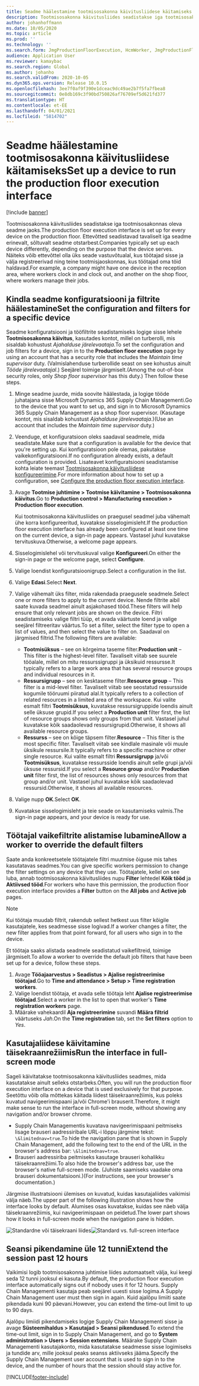 ```yaml
---
title: Seadme häälestamine tootmisosakonna käivitusliidese käitamiseks
description: Tootmisosakonna käivitusliides seadistakse iga tootmisosakonnas oleva seadme jaoks. Ettevõtted seadistavad tavaliselt iga seadme erinevalt, sõltuvalt seadme otstarbest. Näiteks võib ettevõttel olla üks seade vastuvõtualal, kus töötajad sisse ja välja registreerivad ning teine tootmisjaoskonnas, kus töötajad oma töid haldavad.
author: johanhoffmann
ms.date: 10/05/2020
ms.topic: article
ms.prod: ''
ms.technology: ''
ms.search.form: JmgProductionFloorExecution, HcmWorker, JmgProductionFloorExecutionDeviceConfiguration
audience: Application User
ms.reviewer: kamaybac
ms.search.region: Global
ms.author: johanho
ms.search.validFrom: 2020-10-05
ms.dyn365.ops.version: Release 10.0.15
ms.openlocfilehash: 3ee7f0af9f390e1dceac9dc49ae2b7f5fa7fbea8
ms.sourcegitcommit: 0e8db169c3f90bd750826af76709ef5d621fd377
ms.translationtype: HT
ms.contentlocale: et-EE
ms.lasthandoff: 04/01/2021
ms.locfileid: "5814702"
---
```

# <a name="set-up-a-device-to-run-the-production-floor-execution-interface"></a><span data-ttu-id="9a35d-105">Seadme häälestamine tootmisosakonna käivitusliidese käitamiseks</span><span class="sxs-lookup"><span data-stu-id="9a35d-105">Set up a device to run the production floor execution interface</span></span>

[!include [banner](../includes/banner.md)]

<span data-ttu-id="9a35d-106">Tootmisosakonna käivitusliides seadistakse iga tootmisosakonnas oleva seadme jaoks.</span><span class="sxs-lookup"><span data-stu-id="9a35d-106">The production floor execution interface is set up for every device on the production floor.</span></span> <span data-ttu-id="9a35d-107">Ettevõtted seadistavad tavaliselt iga seadme erinevalt, sõltuvalt seadme otstarbest.</span><span class="sxs-lookup"><span data-stu-id="9a35d-107">Companies typically set up each device differently, depending on the purpose that the device serves.</span></span> <span data-ttu-id="9a35d-108">Näiteks võib ettevõttel olla üks seade vastuvõtualal, kus töötajad sisse ja välja registreerivad ning teine tootmisjaoskonnas, kus töötajad oma töid haldavad.</span><span class="sxs-lookup"><span data-stu-id="9a35d-108">For example, a company might have one device in the reception area, where workers clock in and clock out, and another on the shop floor, where workers manage their jobs.</span></span>

## <a name="set-the-configuration-and-filters-for-a-specific-device"></a><span data-ttu-id="9a35d-109">Kindla seadme konfiguratsiooni ja filtrite häälestamine</span><span class="sxs-lookup"><span data-stu-id="9a35d-109">Set the configuration and filters for a specific device</span></span>

<span data-ttu-id="9a35d-110">Seadme konfiguratsiooni ja tööfiltrite seadistamiseks logige sisse lehele **Tootmisosakonna käivitus**, kasutades kontot, millel on turberolli, mis sisaldab kohustust  *Ajahalduse järelevaataja*.</span><span class="sxs-lookup"><span data-stu-id="9a35d-110">To set the configuration and job filters for a device, sign in to the **Production floor execution** page by using an account that has a security role that includes the *Maintain time supervisor* duty.</span></span> <span data-ttu-id="9a35d-111">(Valmislahenduse turberollide seast on see kohustus ainult *Tööde järelevaatajal*.) Seejärel toimige järgmiselt.</span><span class="sxs-lookup"><span data-stu-id="9a35d-111">(Among the out-of-box security roles, only *Shop floor supervisor* has this duty.) Then follow these steps.</span></span>

1. <span data-ttu-id="9a35d-112">Minge seadme juurde, mida soovite häälestada, ja logige tööde juhatajana sisse Microsoft Dynamics 365 Supply Chain Managementi.</span><span class="sxs-lookup"><span data-stu-id="9a35d-112">Go to the device that you want to set up, and sign in to Microsoft Dynamics 365 Supply Chain Management as a shop floor supervisor.</span></span> <span data-ttu-id="9a35d-113">(Kasutage kontot, mis sisaldab kohustust *Ajahalduse järelevaataja*.)</span><span class="sxs-lookup"><span data-stu-id="9a35d-113">(Use an account that includes the *Maintain time supervisor* duty.)</span></span>
1. <span data-ttu-id="9a35d-114">Veenduge, et konfiguratsioon oleks saadaval seadmele, mida seadistate.</span><span class="sxs-lookup"><span data-stu-id="9a35d-114">Make sure that a configuration is available for the device that you're setting up.</span></span> <span data-ttu-id="9a35d-115">Kui konfiguratsioon pole olemas, pakutakse vaikekonfiguratsiooni.</span><span class="sxs-lookup"><span data-stu-id="9a35d-115">If no configuration already exists, a default configuration is provided.</span></span> <span data-ttu-id="9a35d-116">Lisateavet konfiguratsiooni seadistamise kohta leiate teemast [Tootmisosakonna käivitusliidese konfigureerimine](production-floor-execution-configure.md).</span><span class="sxs-lookup"><span data-stu-id="9a35d-116">For more information about how to set up a configuration, see [Configure the production floor execution interface](production-floor-execution-configure.md).</span></span>
1. <span data-ttu-id="9a35d-117">Avage **Tootmise juhtimine \> Tootmise käivitamine \> Tootmisosakonna käivitus**.</span><span class="sxs-lookup"><span data-stu-id="9a35d-117">Go to **Production control \> Manufacturing execution \> Production floor execution**.</span></span>

    <span data-ttu-id="9a35d-118">Kui tootmisosakonna käivitusliides on praegusel seadmel juba vähemalt ühe korra konfigureeritud, kuvatakse sisselogimisleht.</span><span class="sxs-lookup"><span data-stu-id="9a35d-118">If the production floor execution interface has already been configured at least one time on the current device, a sign-in page appears.</span></span> <span data-ttu-id="9a35d-119">Vastasel juhul kuvatakse tervituskuva.</span><span class="sxs-lookup"><span data-stu-id="9a35d-119">Otherwise, a welcome page appears.</span></span>

1. <span data-ttu-id="9a35d-120">Sisselogimislehel või tervituskuval valige **Konfigureeri**.</span><span class="sxs-lookup"><span data-stu-id="9a35d-120">On either the sign-in page or the welcome page, select **Configure**.</span></span>
1. <span data-ttu-id="9a35d-121">Valige loendist konfiguratsioonigrupp.</span><span class="sxs-lookup"><span data-stu-id="9a35d-121">Select a configuration in the list.</span></span>
1. <span data-ttu-id="9a35d-122">Valige **Edasi**.</span><span class="sxs-lookup"><span data-stu-id="9a35d-122">Select **Next**.</span></span>
1. <span data-ttu-id="9a35d-123">Valige vähemalt üks filter, mida rakendada praegusele seadmele.</span><span class="sxs-lookup"><span data-stu-id="9a35d-123">Select one or more filters to apply to the current device.</span></span> <span data-ttu-id="9a35d-124">Nende filtrite aibil saate kuvada seadmel ainult asjakohased tööd.</span><span class="sxs-lookup"><span data-stu-id="9a35d-124">These filters will help ensure that only relevant jobs are shown on the device.</span></span> <span data-ttu-id="9a35d-125">Filtri seadistamiseks valige filtri tüüp, et avada väärtuste loend ja valige seejärel filtreeritav väärtus.</span><span class="sxs-lookup"><span data-stu-id="9a35d-125">To set a filter, select the filter type to open a list of values, and then select the value to filter on.</span></span> <span data-ttu-id="9a35d-126">Saadaval on järgmised filtrid.</span><span class="sxs-lookup"><span data-stu-id="9a35d-126">The following filters are available:</span></span>

    - <span data-ttu-id="9a35d-127">**Tootmisüksus** – see on kõrgeima taseme filter.</span><span class="sxs-lookup"><span data-stu-id="9a35d-127">**Production unit** – This filter is the highest-level filter.</span></span> <span data-ttu-id="9a35d-128">Tavaliselt viitab see suurele tööalale, millel on mitu ressurssigruppi ja üksikuid ressursse.</span><span class="sxs-lookup"><span data-stu-id="9a35d-128">It typically refers to a large work area that has several resource groups and individual resources in it.</span></span>
    - <span data-ttu-id="9a35d-129">**Ressursigrupp** – see on kesktaseme filter.</span><span class="sxs-lookup"><span data-stu-id="9a35d-129">**Resource group** – This filter is a mid-level filter.</span></span> <span data-ttu-id="9a35d-130">Tavaliselt viitab see seostatud ressursside kogumile tööruumi piiratud alal.</span><span class="sxs-lookup"><span data-stu-id="9a35d-130">It typically refers to a collection of related resources in a limited area of the workspace.</span></span> <span data-ttu-id="9a35d-131">Kui valite esmalt filtri **Tootmisüksus**, kuvatakse ressursigruppide loendis ainult selle üksuse grupid.</span><span class="sxs-lookup"><span data-stu-id="9a35d-131">If you select a **Production unit** filter first, the list of resource groups shows only groups from that unit.</span></span> <span data-ttu-id="9a35d-132">Vastasel juhul kuvatakse kõik saadaolevad ressursigrupid.</span><span class="sxs-lookup"><span data-stu-id="9a35d-132">Otherwise, it shows all available resource groups.</span></span>
    - <span data-ttu-id="9a35d-133">**Ressurss** – see on kõige täpsem filter.</span><span class="sxs-lookup"><span data-stu-id="9a35d-133">**Resource** – This filter is the most specific filter.</span></span> <span data-ttu-id="9a35d-134">Tavaliselt viitab see kindlale masinale või muule üksikule ressursile.</span><span class="sxs-lookup"><span data-stu-id="9a35d-134">It typically refers to a specific machine or other single resource.</span></span> <span data-ttu-id="9a35d-135">Kui valite esmalt filtri **Ressursigrupp** ja/või **Tootmisüksus**, kuvatakse ressursside loendis ainult selle grupi ja/või üksuse ressursid.</span><span class="sxs-lookup"><span data-stu-id="9a35d-135">If you select a **Resource group** and/or **Production unit** filter first, the list of resources shows only resources from that group and/or unit.</span></span> <span data-ttu-id="9a35d-136">Vastasel juhul kuvatakse kõik saadaolevad ressursid.</span><span class="sxs-lookup"><span data-stu-id="9a35d-136">Otherwise, it shows all available resources.</span></span>

1. <span data-ttu-id="9a35d-137">Valige nupp **OK**.</span><span class="sxs-lookup"><span data-stu-id="9a35d-137">Select **OK**.</span></span>
1. <span data-ttu-id="9a35d-138">Kuvatakse sisselogimisleht ja teie seade on kasutamiseks valmis.</span><span class="sxs-lookup"><span data-stu-id="9a35d-138">The sign-in page appears, and your device is ready for use.</span></span>

## <a name="allow-a-worker-to-override-the-default-filters"></a><span data-ttu-id="9a35d-139">Töötajal vaikefiltrite alistamise lubamine</span><span class="sxs-lookup"><span data-stu-id="9a35d-139">Allow a worker to override the default filters</span></span>

<span data-ttu-id="9a35d-140">Saate anda konkreetsetele töötajatele filtri muutmise õiguse mis tahes kasutatavas seadmes.</span><span class="sxs-lookup"><span data-stu-id="9a35d-140">You can give specific workers permission to change the filter settings on any device that they use.</span></span> <span data-ttu-id="9a35d-141">Töötajatele, kellel on see luba, annab tootmisosakonna käivitusliides nupu **Filter** lehtedel **Kõik tööd** ja **Aktiivsed tööd**.</span><span class="sxs-lookup"><span data-stu-id="9a35d-141">For workers who have this permission, the production floor execution interface provides a **Filter** button on the **All jobs** and **Active job** pages.</span></span>

> [!NOTE]
> <span data-ttu-id="9a35d-142">Kui töötaja muudab filtrit, rakendub sellest hetkest uus filter kõigile kasutajatele, kes seadmesse sisse logivad.</span><span class="sxs-lookup"><span data-stu-id="9a35d-142">If a worker changes a filter, the new filter applies from that point forward, for all users who sign in to the device.</span></span>

<span data-ttu-id="9a35d-143">Et töötaja saaks alistada seadmele seadistatud vaikefiltreid, toimige järgmiselt.</span><span class="sxs-lookup"><span data-stu-id="9a35d-143">To allow a worker to override the default job filters that have been set up for a device, follow these steps.</span></span>

1. <span data-ttu-id="9a35d-144">Avage **Tööajaarvestus \> Seadistus \> Ajalise registreerimise töötajad**.</span><span class="sxs-lookup"><span data-stu-id="9a35d-144">Go to **Time and attendance \> Setup \> Time registration workers**.</span></span>
1. <span data-ttu-id="9a35d-145">Valige loendist töötaja, et avada selle töötaja leht **Ajalise registreerimise töötajad**.</span><span class="sxs-lookup"><span data-stu-id="9a35d-145">Select a worker in the list to open that worker's **Time registration workers** page.</span></span>
1. <span data-ttu-id="9a35d-146">Määrake vahekaardil **Aja registreerimine** suvandi **Määra filtrid** väärtuseks *Jah*.</span><span class="sxs-lookup"><span data-stu-id="9a35d-146">On the **Time registration** tab, set the **Set filters** option to *Yes*.</span></span>

## <a name="run-the-interface-in-full-screen-mode"></a><span data-ttu-id="9a35d-147">Kasutajaliidese käivitamine täisekraanrežiimis</span><span class="sxs-lookup"><span data-stu-id="9a35d-147">Run the interface in full-screen mode</span></span>

<span data-ttu-id="9a35d-148">Sageli käivitatakse tootmisosakonna käivitusliides seadmes, mida kasutatakse ainult selleks otstarbeks.</span><span class="sxs-lookup"><span data-stu-id="9a35d-148">Often, you will run the production floor execution interface on a device that is used exclusively for that purpose.</span></span> <span data-ttu-id="9a35d-149">Seetõttu võib olla mõttekas käitada liidest täisekraanrežiimis, kus poleks kuvatud navigeerimispaani ja/või Chrome'i brauserit.</span><span class="sxs-lookup"><span data-stu-id="9a35d-149">Therefore, it might make sense to run the interface in full-screen mode, without showing any navigation and/or browser chrome.</span></span>

- <span data-ttu-id="9a35d-150">Supply Chain Managementis kuvatava navigeerimispaani peitmiseks lisage brauseri aadressiribale URL-i lõppu järgmine tekst: `\&limitednav=true`.</span><span class="sxs-lookup"><span data-stu-id="9a35d-150">To hide the navigation pane that is shown in Supply Chain Management, add the following text to the end of the URL in the browser's address bar: `\&limitednav=true`.</span></span>
- <span data-ttu-id="9a35d-151">Brauseri aadressiriba peitmiseks kasutage brauseri kohalikku täisekraanrežiimi.</span><span class="sxs-lookup"><span data-stu-id="9a35d-151">To also hide the browser's address bar, use the browser's native full-screen mode.</span></span> <span data-ttu-id="9a35d-152">(Juhiste saamiseks vaadake oma brauseri dokumentatsiooni.)</span><span class="sxs-lookup"><span data-stu-id="9a35d-152">(For instructions, see your browser's documentation.)</span></span>

<span data-ttu-id="9a35d-153">Järgmise illustratsiooni ülemises on kuvatud, kuidas kasutajaliides vaikimisi välja näeb.</span><span class="sxs-lookup"><span data-stu-id="9a35d-153">The upper part of the following illustration shows how the interface looks by default.</span></span> <span data-ttu-id="9a35d-154">Alumises osas kuvatakse, kuidas see näeb välja täisekraanrežiimis, kui navigeerimispaan on peidetud.</span><span class="sxs-lookup"><span data-stu-id="9a35d-154">The lower part shows how it looks in full-screen mode when the navigation pane is hidden.</span></span>

<span data-ttu-id="9a35d-155">![Standardne või täisekraani liides](media/pfei-full-screen.png "Standardne või täisekraani liides")</span><span class="sxs-lookup"><span data-stu-id="9a35d-155">![Standard vs. full-screen interface](media/pfei-full-screen.png "Standard vs. full-screen interface")</span></span>

## <a name="extend-the-session-past-12-hours"></a><span data-ttu-id="9a35d-156">Seansi pikendamine üle 12 tunni</span><span class="sxs-lookup"><span data-stu-id="9a35d-156">Extend the session past 12 hours</span></span>

<span data-ttu-id="9a35d-157">Vaikimisi logib tootmisosakonna juhtimise liides automaatselt välja, kui keegi seda 12 tunni jooksul ei kasuta.</span><span class="sxs-lookup"><span data-stu-id="9a35d-157">By default, the production floor execution interface automatically signs out if nobody uses it for 12 hours.</span></span> <span data-ttu-id="9a35d-158">Supply Chain Managementi kasutaja peab seejärel uuesti sisse logima.</span><span class="sxs-lookup"><span data-stu-id="9a35d-158">A Supply Chain Management user must then sign in again.</span></span> <span data-ttu-id="9a35d-159">Kuid ajalõpu limiiti saate pikendada kuni 90 päevani.</span><span class="sxs-lookup"><span data-stu-id="9a35d-159">However, you can extend the time-out limit to up to 90 days.</span></span>

<span data-ttu-id="9a35d-160">Ajalõpu limiidi pikendamiseks logige Supply Chain Managementi sisse ja avage **Süsteemihaldus \> Kasutajad \> Seansi pikendused**.</span><span class="sxs-lookup"><span data-stu-id="9a35d-160">To extend the time-out limit, sign in to Supply Chain Management, and go to **System administration \> Users \> Session extensions**.</span></span> <span data-ttu-id="9a35d-161">Määrake Supply Chain Managementi kasutajakonto, mida kasutatakse seadmesse sisse logimiseks ja tundide arv, mille jooksul peaks seanss aktiivseks jääma.</span><span class="sxs-lookup"><span data-stu-id="9a35d-161">Specify the Supply Chain Management user account that is used to sign in to the device, and the number of hours that the session should stay active for.</span></span>


[!INCLUDE[footer-include](../../includes/footer-banner.md)]